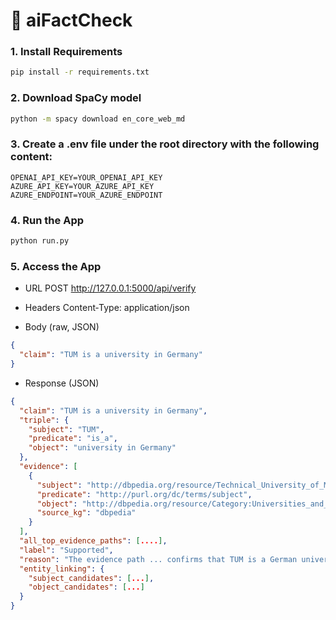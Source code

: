 # 🧠 aiFactCheck

### 1. Install Requirements

```bash
pip install -r requirements.txt
```

### 2. Download SpaCy model

```bash
python -m spacy download en_core_web_md
```

### 3. Create a .env file under the root directory with the following content:

```env
OPENAI_API_KEY=YOUR_OPENAI_API_KEY
AZURE_API_KEY=YOUR_AZURE_API_KEY
AZURE_ENDPOINT=YOUR_AZURE_ENDPOINT
```

### 4. Run the App

```bash
python run.py
```

### 5. Access the App
- URL POST http://127.0.0.1:5000/api/verify

- Headers Content‑Type: application/json

- Body (raw, JSON)

```json
{
  "claim": "TUM is a university in Germany"
}
```
- Response (JSON)

```json
{
  "claim": "TUM is a university in Germany",
  "triple": {
    "subject": "TUM",
    "predicate": "is_a",
    "object": "university in Germany"
  },
  "evidence": [
    {
      "subject": "http://dbpedia.org/resource/Technical_University_of_Munich",
      "predicate": "http://purl.org/dc/terms/subject",
      "object": "http://dbpedia.org/resource/Category:Universities_and_colleges_in_Bavaria",
      "source_kg": "dbpedia"
    }
  ],
  "all_top_evidence_paths": [....],
  "label": "Supported",
  "reason": "The evidence path ... confirms that TUM is a German university.",
  "entity_linking": {
    "subject_candidates": [...],
    "object_candidates": [...]
  }
}
```
